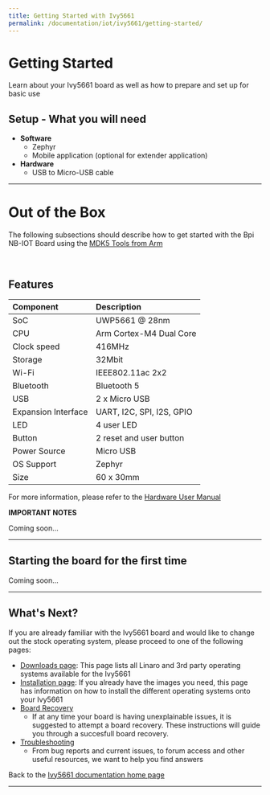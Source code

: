 ```yaml
---
title: Getting Started with Ivy5661
permalink: /documentation/iot/ivy5661/getting-started/
---
```

# Getting Started

Learn about your Ivy5661 board as well as how to prepare and set up for basic use

## Setup - What you will need

- **Software**
  - Zephyr
  - Mobile application (optional for extender application)
- **Hardware**
  - USB to Micro-USB cable

***

# Out of the Box

The following subsections should describe how to get started with the Bpi NB-IOT Board using the [MDK5 Tools from Arm](http://www2.keil.com/mdk5)

<img src="" data-canonical-src=""/>

<img src="" data-canonical-src=""/>

## Features

|   Component          |   Description                   |
|:---------------------|:--------------------------------|
| SoC                  | UWP5661 @ 28nm                  |
| CPU                  | Arm Cortex-M4 Dual Core         |
| Clock speed          | 416MHz                          |
| Storage              | 32Mbit                          |
| Wi-Fi                | IEEE802.11ac 2x2                |
| Bluetooth            | Bluetooth 5                     |
| USB                  | 2 x Micro USB                   |
| Expansion Interface  | UART, I2C, SPI, I2S, GPIO       |
| LED                  | 4 user LED                      |
| Button               | 2 reset and user button         |
| Power Source         | Micro USB                       |
| OS Support           | Zephyr                          | 
| Size                 | 60 x 30mm                       | 

For more information, please refer to the [Hardware User Manual](../hardware-docs)

**IMPORTANT NOTES**

Coming soon...

***

## Starting the board for the first time

Coming soon...

***

## What's Next?

If you are already familiar with the Ivy5661 board and would like to change out the stock operating system, please proceed to one of the following pages:
- [Downloads page](../downloads/): This page lists all Linaro and 3rd party operating systems available for the Ivy5661
- [Installation page](../installation/): If you already have the images you need, this page has information on how to install the different operating systems onto your Ivy5661
- [Board Recovery](../installation/)
   - If at any time your board is having unexplainable issues, it is suggested to attempt a board recovery. These instructions will guide you through a succesfull board recovery.
- [Troubleshooting](../support/)
  - From bug reports and current issues, to forum access and other useful resources, we want to help you find answers

Back to the [Ivy5661 documentation home page](../)

***   
